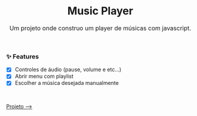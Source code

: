 <h1 align="center">Music Player</h1>
<p align="center" style="font-size: 16px">Um projeto onde construo um player de músicas com javascript.</p><br>

### ✨ Features

- [x] Controles de áudio (pause, volume e etc...)
- [x] Abrir menu com playlist 
- [x] Escolher a música desejada manualmente

<br>

<a href="https://kakaziu.github.io/Music-player/" target="_blank">Projeto --></a>
